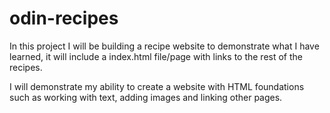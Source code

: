 # odin-recipes

In this project I will be building a recipe website to demonstrate what
I have learned, it will include a index.html file/page with links to 
the rest of the recipes. 

I will demonstrate my ability to create a website with HTML foundations 
such as working with text, adding images and linking other pages. 